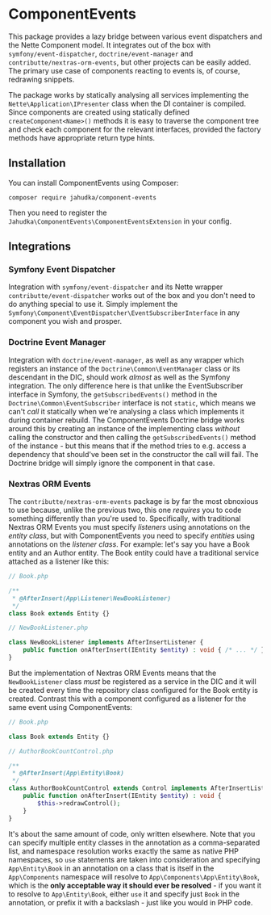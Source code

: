 ComponentEvents
===============

This package provides a lazy bridge between various event dispatchers and the Nette Component model.
It integrates out of the box with `symfony/event-dispatcher`, `doctrine/event-manager` and
`contributte/nextras-orm-events`, but other projects can be easily added. The primary use case
of components reacting to events is, of course, redrawing snippets.

The package works by statically analysing all services implementing the `Nette\Application\IPresenter`
class when the DI container is compiled. Since components are created using statically defined
`createComponent<Name>()` methods it is easy to traverse the component tree and check each
component for the relevant interfaces, provided the factory methods have appropriate return type
hints.

## Installation

You can install ComponentEvents using Composer:

```shell
composer require jahudka/component-events
```

Then you need to register the `Jahudka\ComponentEvents\ComponentEventsExtension` in your config.

## Integrations

### Symfony Event Dispatcher

Integration with `symfony/event-dispatcher` and its Nette wrapper `contributte/event-dispatcher`
works out of the box and you don't need to do anything special to use it. Simply implement the
`Symfony\Component\EventDispatcher\EventSubscriberInterface` in any component you wish and prosper.

### Doctrine Event Manager

Integration with `doctrine/event-manager`, as well as any wrapper which registers an instance of
the `Doctrine\Common\EventManager` class or its descendant in the DIC, should work _almost_ as well
as the Symfony integration. The only difference here is that unlike the EventSubscriber interface
in Symfony, the `getSubscribedEvents()` method in the `Doctrine\Common\EventSubscriber` interface
is not `static`, which means we can't _call_ it statically when we're analysing a class which
implements it during container rebuild. The ComponentEvents Doctrine bridge works around this
by creating an instance of the implementing class _without_ calling the constructor and then calling
the `getSubscribedEvents()` method of the instance - but this means that if the method tries to e.g.
access a dependency that should've been set in the constructor the call will fail. The Doctrine
bridge will simply ignore the component in that case.

### Nextras ORM Events

The `contributte/nextras-orm-events` package is by far the most obnoxious to use because, unlike
the previous two, this one _requires_ you to code something differently than you're used to.
Specifically, with traditional Nextras ORM Events you must specify _listeners_ using annotations
on the _entity class_, but with ComponentEvents you need to specify _entities_ using annotations
on the _listener class_. For example: let's say you have a Book entity and an Author entity.
The Book entity could have a traditional service attached as a listener like this:

```php
// Book.php

/**
 * @AfterInsert(App\Listener\NewBookListener)
 */
class Book extends Entity {}

// NewBookListener.php

class NewBookListener implements AfterInsertListener {
    public function onAfterInsert(IEntity $entity) : void { /* ... */ }
}
```

But the implementation of Nextras ORM Events means that the `NewBookListener` class
_must_ be registered as a service in the DIC and it will be created every time the
repository class configured for the Book entity is created. Contrast this with
a component configured as a listener for the same event using ComponentEvents:

```php
// Book.php

class Book extends Entity {}

// AuthorBookCountControl.php

/**
 * @AfterInsert(App\Entity\Book)
 */
class AuthorBookCountControl extends Control implements AfterInsertListener {
    public function onAfterInsert(IEntity $entity) : void {
        $this->redrawControl();
    }
}
```

It's about the same amount of code, only written elsewhere. Note that you can
specify multiple entity classes in the annotation as a comma-separated list,
and namespace resolution works exactly the same as native PHP namespaces,
so `use` statements are taken into consideration and specifying `App\Entity\Book`
in an annotation on a class that is itself in the `App\Components` namespace
will resolve to `App\Components\App\Entity\Book`, which is the
**only acceptable way it should ever be resolved** - if you want it to resolve
to `App\Entity\Book`, either `use` it and specify just `Book` in the annotation,
or prefix it with a backslash - just like you would in PHP code.
